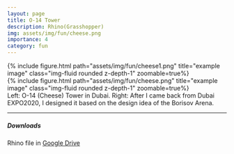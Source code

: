```yaml
---
layout: page
title: O-14 Tower
description: Rhino(Grasshopper)
img: assets/img/fun/cheese.png
importance: 4
category: fun
---
```


<div class="row">
    <div class="col-sm mt-3 mt-md-0">
        {% include figure.html path="assets/img/fun/cheese1.png" title="example image" class="img-fluid rounded z-depth-1" zoomable=true%}
    </div> 
    <div class="col-sm mt-3 mt-md-0">
        {% include figure.html path="assets/img/fun/cheese.png" title="example image" class="img-fluid rounded z-depth-1" zoomable=true%}
    </div> 
</div>
<div class="caption">
    Left: O-14 (Cheese) Tower in Dubai.
    Right: After I came back from Dubai EXPO2020, I designed it based on the design idea of the Borisov Arena.
</div>

------
##### **Downloads**
Rhino file in [Google Drive](https://drive.google.com/file/d/1VKlOMytSzuy3m4-riNrvbYVEz02Md883/view?usp=sharing)